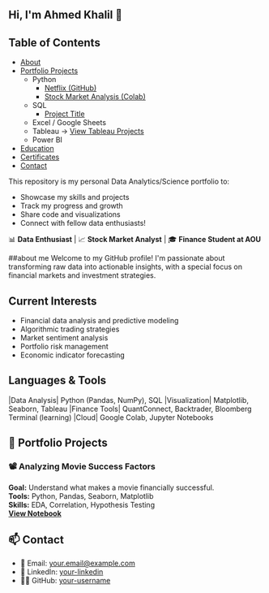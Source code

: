 ## Hi, I'm Ahmed Khalil 👋

## Table of Contents

- [About](#about20%me)
- [Portfolio Projects](#portfolio-projects)
  - Python
    - [Netflix (GitHub)](https://github.com/amkhalilov21/amkhalilov21/blob/main/Python%20Projects/notebook.ipynb)
    - [Stock Market Analysis (Colab)](https://colab.research.google.com/github/amkhalilov21/amkhalilov21/blob/main/Python%20Projects/notebook.ipynb)
  - SQL
    - [Project Title](#)
  - Excel / Google Sheets
  - Tableau → [View Tableau Projects](#)
  - Power BI
- [Education](#education)
- [Certificates](#certificates)
- [Contact](#contact)


This repository is my personal Data Analytics/Science portfolio to:
- Showcase my skills and projects
- Track my progress and growth
- Share code and visualizations
- Connect with fellow data enthusiasts!

📊 **Data Enthusiast** | 📈 **Stock Market Analyst** | 🎓 **Finance Student at AOU**

##about me
Welcome to my GitHub profile! I'm passionate about transforming raw data into actionable insights, with a special focus on financial markets and investment strategies.

## Current Interests
- Financial data analysis and predictive modeling
- Algorithmic trading strategies
- Market sentiment analysis
- Portfolio risk management
- Economic indicator forecasting

## Languages & Tools
|Data Analysis|   Python (Pandas, NumPy), SQL
|Visualization|   Matplotlib, Seaborn, Tableau
|Finance Tools|   QuantConnect, Backtrader, Bloomberg Terminal (learning)
|Cloud|           Google Colab, Jupyter Notebooks
                                                                                                                                           
## 💼 Portfolio Projects
### 📽️ Analyzing Movie Success Factors
**Goal:** Understand what makes a movie financially successful.  
**Tools:** Python, Pandas, Seaborn, Matplotlib  
**Skills:** EDA, Correlation, Hypothesis Testing  
**[View Notebook](Python/Movie_Success_Analysis.ipynb)**

  ## 📫 Contact
- 📧 Email: your.email@example.com  
- 💼 LinkedIn: [your-linkedin](https://linkedin.com/in/yourname)  
- 🧑‍💻 GitHub: [your-username](https://github.com/your-username)
